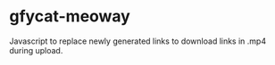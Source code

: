 # gfycat-meoway
Javascript to replace newly generated links to download links in .mp4 during upload.
